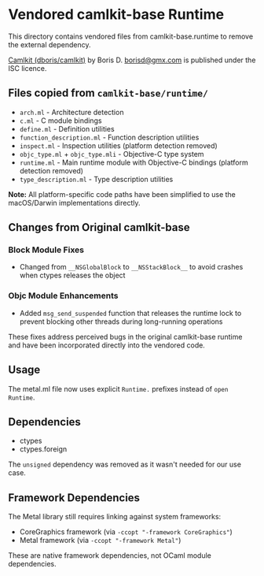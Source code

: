 # Vendored camlkit-base Runtime

This directory contains vendored files from camlkit-base.runtime to remove the external dependency.

[Camlkit (dboris/camlkit)](https://github.com/dboris/camlkit) by Boris D. <borisd@gmx.com> is published under the ISC licence.

## Files copied from `camlkit-base/runtime/`

- `arch.ml` - Architecture detection
- `c.ml` - C module bindings  
- `define.ml` - Definition utilities
- `function_description.ml` - Function description utilities
- `inspect.ml` - Inspection utilities (platform detection removed)
- `objc_type.ml` + `objc_type.mli` - Objective-C type system
- `runtime.ml` - Main runtime module with Objective-C bindings (platform detection removed)
- `type_description.ml` - Type description utilities

**Note:** All platform-specific code paths have been simplified to use the macOS/Darwin implementations directly.

## Changes from Original camlkit-base

### Block Module Fixes

- Changed from `__NSGlobalBlock` to `__NSStackBlock__` to avoid crashes when ctypes releases the object

### Objc Module Enhancements  

- Added `msg_send_suspended` function that releases the runtime lock to prevent blocking other threads during long-running operations

These fixes address perceived bugs in the original camlkit-base runtime and have been incorporated directly into the vendored code.

## Usage

The metal.ml file now uses explicit `Runtime.` prefixes instead of `open Runtime`.

## Dependencies

- ctypes
- ctypes.foreign

The `unsigned` dependency was removed as it wasn't needed for our use case.

## Framework Dependencies

The Metal library still requires linking against system frameworks:

- CoreGraphics framework (via `-ccopt "-framework CoreGraphics"`)
- Metal framework (via `-ccopt "-framework Metal"`)

These are native framework dependencies, not OCaml module dependencies.
